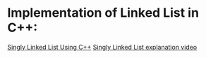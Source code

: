 # Implementation of Linked List in C++:

 


[Singly Linked List Using C++](https://www.codementor.io/codementorteam/a-comprehensive-guide-to-implementation-of-singly-linked-list-using-c_plus_plus-ondlm5azr)
[Singly Linked List explanation video](https://www.coursera.org/learn/data-structures/lecture/kHhgK/singly-linked-lists)